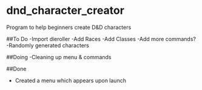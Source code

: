 # dnd_character_creator
Program to help beginners create D&amp;D characters

##To Do
-Import dieroller
-Add Races
-Add Classes
-Add more commands?
-Randomly generated characters

##Doing
-Cleaning up menu & commands


##Done
  - Created a menu which appears upon launch
